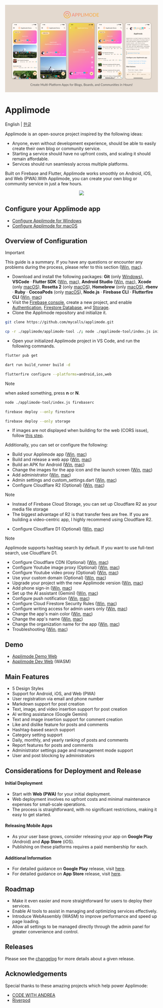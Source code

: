 <p align="center">
    <img src="https://github.com/mycalls/applimode-examples/blob/main/assets/am-campaign-head-v2.png?raw=true">
</p>


# Applimode

English | [한글](README.ko.md)

Applimode is an open-source project inspired by the following ideas:

* Anyone, even without development experience, should be able to easily create their own blog or community service.
* Starting a service should have no upfront costs, and scaling it should remain affordable.
* Services should run seamlessly across multiple platforms.

Built on Firebase and Flutter, Applimode works smoothly on Android, iOS, and Web (PWA).With Applimode, you can create your own blog or community service in just a few hours.

<p align="center">
    <img src="https://github.com/mycalls/applimode-examples/blob/main/assets/am-preview-480p-10f-240829.gif?raw=true" width="320">
</p>


## Configure your Applimode app
* [Configure Applimode for Windows](https://github.com/mycalls/applimode/blob/main/docs/windows.md)
* [Configure Applimode for macOS](https://github.com/mycalls/applimode/blob/main/docs/macos.md)



## Overview of Configuration
> [!IMPORTANT]
> This guide is a summary. If you have any questions or encounter any problems during the process, please refer to this section ([Win](https://github.com/mycalls/applimode/blob/main/docs/windows.md), [mac](https://github.com/mycalls/applimode/blob/main/docs/macos.md)).

* Download and install the following packages:
**Git** (only [Windows](https://github.com/mycalls/applimode/blob/main/docs/windows.md#install-git)), **VSCode** · **Flutter SDK** ([Win](https://github.com/mycalls/applimode/blob/main/docs/windows.md#install-vscode-and-the-flutter-sdk), [mac](https://github.com/mycalls/applimode/blob/main/docs/macos.md#install-vscode-and-the-flutter-sdk)), **Android Studio** ([Win](https://github.com/mycalls/applimode/blob/main/docs/windows.md#install-android-studio), [mac](https://github.com/mycalls/applimode/blob/main/docs/macos.md#install-android-studio)), **Xcode** (only [macOS](https://github.com/mycalls/applimode/blob/main/docs/macos.md#install-and-configure-xcode)), **Rosetta 2** (only [macOS](https://github.com/mycalls/applimode/blob/main/docs/macos.md#install-rosetta-2)), **Homebrew** (only [macOS](https://github.com/mycalls/applimode/blob/main/docs/macos.md#install-homebrew)), **rbenv** · **Ruby** · **CocoaPods** (only [macOS](https://github.com/mycalls/applimode/blob/main/docs/macos.md#install-rbenv-ruby-and-cocoapods)), **Node.js** · **Firebase CLI** · **Flutterfire CLI** ([Win](https://github.com/mycalls/applimode/blob/main/docs/windows.md#install-nodejs-and-the-firebase-cli-and-the-futterfire-cli), [mac](https://github.com/mycalls/applimode/blob/main/docs/macos.md#install-nodejs-and-the-firebase-cli-and-the-futterfire-cli))
* Visit the [Firebase console](https://console.firebase.google.com/), create a new project, and enable [Authentication](https://console.firebase.google.com/project/_/authentication), [Firestore Database](https://console.firebase.google.com/project/_/firestore), and [Storage](https://console.firebase.google.com/project/_/storage).
* Clone the Applimode repository and initialize it.
```sh
git clone https://github.com/mycalls/applimode.git
```
```sh
cp -r ./applimode/applimode-tool ./; node ./applimode-tool/index.js init; rm -r ./applimode-tool
```
* Open your initialized Applimode project in VS Code, and run the following commands.
```sh
flutter pub get
```
```sh
dart run build_runner build -d
```
```sh
flutterfire configure --platforms=android,ios,web
```
> [!NOTE]
> when asked something, press **n** or **N**.
```sh
node ./applimode-tool/index.js firebaserc
```
```sh
firebase deploy --only firestore
```
```sh
firebase deploy --only storage
```
<!--
```sh
flutter pub get; dart run build_runner build -d; flutterfire configure --platforms=android,ios,web; node ./applimode-tool/index.js firebaserc; firebase deploy --only firestore; firebase deploy --only storage;
```
> [!NOTE]
> when asked something, press **n** or **N**.
-->
* If images are not displayed when building for the web (CORS issue), follow [this step](https://github.com/mycalls/applimode/blob/main/docs/macos.md#if-you-dont-see-images-or-videos-in-your-uploaded-post-follow-these-steps-cors-issue).

Additionally, you can set or configure the following:
* Build your Applimode app ([Win](https://github.com/mycalls/applimode/blob/main/docs/windows.md#build-your-applimode-app), [mac](https://github.com/mycalls/applimode/blob/main/docs/macos.md#build-your-applimode-app))
* Build and release a web app ([Win](https://github.com/mycalls/applimode/blob/main/docs/windows.md#build-and-release-a-web-app), [mac](https://github.com/mycalls/applimode/blob/main/docs/macos.md#build-and-release-a-web-app))
* Build an APK for Android ([Win](https://github.com/mycalls/applimode/blob/main/docs/windows.md#build-an-apk-for-android), [mac](https://github.com/mycalls/applimode/blob/main/docs/macos.md#build-an-apk-for-android))
* Change the images for the app icon and the launch screen ([Win](https://github.com/mycalls/applimode/blob/main/docs/windows.md#change-the-images-for-the-app-icon-and-the-launch-screen), [mac](https://github.com/mycalls/applimode/blob/main/docs/macos.md#change-the-images-for-the-app-icon-and-the-launch-screen))
* Add administrator ([Win](https://github.com/mycalls/applimode/blob/main/docs/windows.md#add-administrator), [mac](https://github.com/mycalls/applimode/blob/main/docs/macos.md#add-administrator))
* Admin settings and custom_settings.dart ([Win](https://github.com/mycalls/applimode/blob/main/docs/windows.md#admin-settings-and-custom_settingsdart), [mac](https://github.com/mycalls/applimode/blob/main/docs/macos.md#admin-settings-and-custom_settingsdart))
* Configure Cloudflare R2 (Optional) ([Win](https://github.com/mycalls/applimode/blob/main/docs/windows.md#configure-cloudflare-r2-optional), [mac](https://github.com/mycalls/applimode/blob/main/docs/macos.md#configure-cloudflare-r2-optional))
> [!NOTE]
> * Instead of Firebase Cloud Storage, you can set up Cloudflare R2 as your media file storage
> * The biggest advantage of R2 is that transfer fees are free. If you are building a video-centric app, I highly recommend using Cloudflare R2.
* Configure Cloudflare D1 (Optional) ([Win](https://github.com/mycalls/applimode/blob/main/docs/windows.md#configure-cloudflare-d1-optional), [mac](https://github.com/mycalls/applimode/blob/main/docs/macos.md#configure-cloudflare-d1-optional))
> [!NOTE]
> Applimode supports hashtag search by default. If you want to use full-text search, use Cloudflare D1.
* Configure Cloudflare CDN (Optional) ([Win](https://github.com/mycalls/applimode/blob/main/docs/windows.md#configure-cloudflare-cdn-optional), [mac](https://github.com/mycalls/applimode/blob/main/docs/macos.md#configure-cloudflare-cdn-optional))
* Configure Youtube image proxy (Optional) ([Win](https://github.com/mycalls/applimode/blob/main/docs/windows.md#configure-youtube-image-proxy-optional), [mac](https://github.com/mycalls/applimode/blob/main/docs/macos.md#configure-youtube-image-proxy-optional))
* Configure Youtube video proxy (Optional) ([Win](https://github.com/mycalls/applimode/blob/main/docs/windows.md#configure-youtube-video-proxy-optional), [mac](https://github.com/mycalls/applimode/blob/main/docs/macos.md#configure-youtube-video-proxy-optional))
* Use your custom domain (Optional) ([Win](https://github.com/mycalls/applimode/blob/main/docs/windows.md#use-your-custom-domain-optional), [mac](https://github.com/mycalls/applimode/blob/main/docs/macos.md#use-your-custom-domain-optional))
* Upgrade your project with the new Applimode version ([Win](https://github.com/mycalls/applimode/blob/main/docs/windows.md#upgrade-your-project-with-the-new-applimode-version), [mac](https://github.com/mycalls/applimode/blob/main/docs/macos.md#upgrade-your-project-with-the-new-applimode-version))
* Add phone sign-in ([Win](https://github.com/mycalls/applimode/blob/main/docs/windows.md#add-phone-sign-in), [mac](https://github.com/mycalls/applimode/blob/main/docs/macos.md#add-phone-sign-in))
* Set up the AI assistant (Gemini) ([Win](https://github.com/mycalls/applimode/blob/main/docs/windows.md#set-up-the-ai-assistant-google-gemini), [mac](https://github.com/mycalls/applimode/blob/main/docs/macos.md#set-up-the-ai-assistant-google-gemini))
* Configure push notification ([Win](https://github.com/mycalls/applimode/blob/main/docs/windows.md#configure-push-notification), [mac](https://github.com/mycalls/applimode/blob/main/docs/macos.md#configure-push-notification))
* Configure Cloud Firestore Security Rules ([Win](https://github.com/mycalls/applimode/blob/main/docs/windows.md#configure-cloud-firestore-security-rules), [mac](https://github.com/mycalls/applimode/blob/main/docs/macos.md#configure-cloud-firestore-security-rules))
* Configure writing access for admin users only ([Win](https://github.com/mycalls/applimode/blob/main/docs/windows.md#configure-writing-access-for-admin-users-only), [mac](https://github.com/mycalls/applimode/blob/main/docs/macos.md#configure-writing-access-for-admin-users-only))
* Change the app's main color ([Win](https://github.com/mycalls/applimode/blob/main/docs/windows.md#change-the-apps-main-color), [mac](https://github.com/mycalls/applimode/blob/main/docs/macos.md#change-the-apps-main-color))
* Change the app's name ([Win](https://github.com/mycalls/applimode/blob/main/docs/windows.md#change-the-apps-name), [mac](https://github.com/mycalls/applimode/blob/main/docs/macos.md#change-the-apps-name))
* Change the organization name for the app ([Win](https://github.com/mycalls/applimode/blob/main/docs/windows.md#change-the-organization-name-for-the-app), [mac](https://github.com/mycalls/applimode/blob/main/docs/macos.md#change-the-organization-name-for-the-app))
* Troubleshooting ([Win](https://github.com/mycalls/applimode/blob/main/docs/windows.md#troubleshooting), [mac](https://github.com/mycalls/applimode/blob/main/docs/macos.md#troubleshooting))


## Demo
* [Applimode Demo Web](https://applimode-demo.web.app/)
* [Applimode Dev Web](https://applimode-type-b.web.app/) (WASM)


## Main Features
* 5 Design Styles
* Support for Android, iOS, and Web (PWA)
* User registration via email and phone number
* Markdown support for post creation
* Text, image, and video insertion support for post creation
* AI writing assistance (Google Gemini)
* Text and image insertion support for comment creation
* Like and dislike feature for posts and comments
* Hashtag-based search support
* Category setting support
* Daily, monthly, and yearly ranking of posts and comments
* Report features for posts and comments
* Administrator settings page and management mode support
* User and post blocking by administrators


## Considerations for Deployment and Release
#### Initial Deployment
* Start with **Web (PWA)** for your initial deployment.
* Web deployment involves no upfront costs and minimal maintenance expenses for small-scale operations.
* The process is straightforward, with no significant restrictions, making it easy to get started.
#### Releasing Mobile Apps
* As your user base grows, consider releasing your app on **Google Play** (Android) and **App Store** (iOS).
* Publishing on these platforms requires a paid membership for each.
#### Additional Information
* For detailed guidance on **Google Play** release, visit [here](https://codewithandrea.com/articles/how-to-release-flutter-google-play-store/).
* For detailed guidance on **App Store** release, visit [here](https://codewithandrea.com/articles/how-to-release-flutter-ios-app-store/).


## Roadmap
* Make it even easier and more straightforward for users to deploy their services.
* Enable AI tools to assist in managing and optimizing services effectively.
* Introduce WebAssembly (WASM) to improve performance and speed up page loading.
* Allow all settings to be managed directly through the admin panel for greater convenience and control.


<!--
## Contributing
The content of this section will be updated in the future.
-->


## Releases
Please see the [changelog](https://github.com/mycalls/applimode/blob/main/CHANGELOG.md) for more details about a given release.

## Acknowledgements
Special thanks to these amazing projects which help power Applimode:
* [CODE WITH ANDREA](https://codewithandrea.com/)
* [Riverpod](https://riverpod.dev/)
